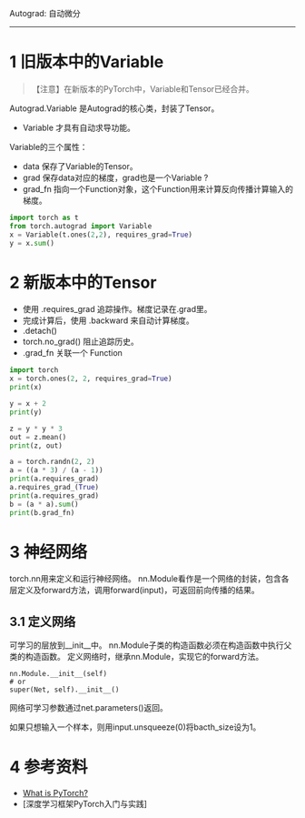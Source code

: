 
Autograd: 自动微分
_________


# 1 旧版本中的Variable
> 【注意】在新版本的PyTorch中，Variable和Tensor已经合并。

Autograd.Variable 是Autograd的核心类，封装了Tensor。
* Variable 才具有自动求导功能。

Variable的三个属性：
* data 保存了Variable的Tensor。
* grad 保存data对应的梯度，grad也是一个Variable ?
* grad_fn 指向一个Function对象，这个Function用来计算反向传播计算输入的梯度。

```python
import torch as t
from torch.autograd import Variable
x = Variable(t.ones(2,2), requires_grad=True)
y = x.sum()
```

# 2 新版本中的Tensor
* 使用 .requires_grad 追踪操作。梯度记录在.grad里。
* 完成计算后，使用 .backward 来自动计算梯度。
* .detach() 
* torch.no_grad() 阻止追踪历史。
* .grad_fn 关联一个 Function 

```python
import torch
x = torch.ones(2, 2, requires_grad=True)
print(x)

y = x + 2
print(y)

z = y * y * 3
out = z.mean()
print(z, out)
```

```python
a = torch.randn(2, 2)
a = ((a * 3) / (a - 1))
print(a.requires_grad)
a.requires_grad_(True)
print(a.requires_grad)
b = (a * a).sum()
print(b.grad_fn)
```


# 3 神经网络
torch.nn用来定义和运行神经网络。
nn.Module看作是一个网络的封装，包含各层定义及forward方法，调用forward(input)，可返回前向传播的结果。

## 3.1 定义网络
可学习的层放到__init__中。
nn.Module子类的构造函数必须在构造函数中执行父类的构造函数。
定义网络时，继承nn.Module，实现它的forward方法。
```
nn.Module.__init__(self)
# or
super(Net, self).__init__()
```


网络可学习参数通过net.parameters()返回。 

如果只想输入一个样本，则用input.unsqueeze(0)将bacth_size设为1。


# 4 参考资料
* [What is PyTorch?](https://pytorch.org/tutorials/beginner/blitz/tensor_tutorial.html#sphx-glr-beginner-blitz-tensor-tutorial-py)
* [深度学习框架PyTorch入门与实践]

